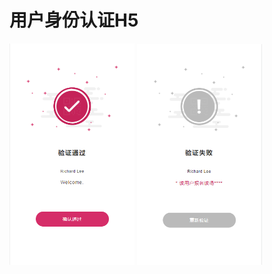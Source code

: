 <!--
 * @Author: YangTao
 * @Date: 2021-08-14 17:45:38
 * @LastEditTime: 2021-08-14 17:50:21
 * @LastEditors: YangTao
 * @Description: 
 * @FilePath: \mobile-user-validator\README.md
 * 可以输入预定的版权声明、个性签名、空行等
-->
# 用户身份认证H5
<img src="/src/assets/pass.png" alt="/src/assets/pass.png" width="200px" />
<img src="/src/assets/reject.png" alt="/src/assets/reject.png" width="200px" />
